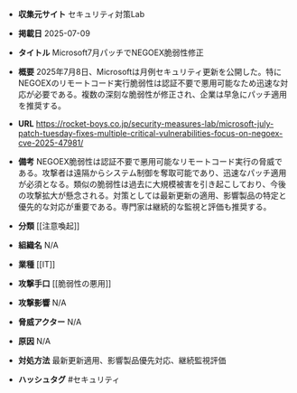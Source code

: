- **収集元サイト**
セキュリティ対策Lab

- **掲載日**
2025-07-09

- **タイトル**
Microsoft7月パッチでNEGOEX脆弱性修正

- **概要**
2025年7月8日、Microsoftは月例セキュリティ更新を公開した。特にNEGOEXのリモートコード実行脆弱性は認証不要で悪用可能なため迅速な対応が必要である。複数の深刻な脆弱性が修正され、企業は早急にパッチ適用を推奨する。

- **URL**
https://rocket-boys.co.jp/security-measures-lab/microsoft-july-patch-tuesday-fixes-multiple-critical-vulnerabilities-focus-on-negoex-cve-2025-47981/

- **備考**
NEGOEX脆弱性は認証不要で悪用可能なリモートコード実行の脅威である。攻撃者は遠隔からシステム制御を奪取可能であり、迅速なパッチ適用が必須となる。類似の脆弱性は過去に大規模被害を引き起こしており、今後の攻撃拡大が懸念される。対策としては最新更新の適用、影響製品の特定と優先的な対応が重要である。専門家は継続的な監視と評価も推奨する。

- **分類**
[[注意喚起]]

- **組織名**
N/A

- **業種**
[[IT]]

- **攻撃手口**
[[脆弱性の悪用]]

- **攻撃影響**
N/A

- **脅威アクター**
N/A

- **原因**
N/A

- **対処方法**
最新更新適用、影響製品優先対応、継続監視評価

- **ハッシュタグ**
#セキュリティ
